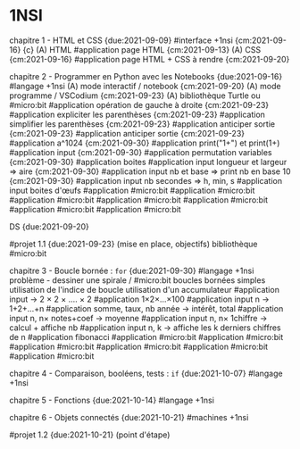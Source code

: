 # 1NSI


chapitre 1 - HTML et CSS {due:2021-09-09} #interface +1nsi {cm:2021-09-16} {c}
    (A) HTML 
    #application page HTML {cm:2021-09-13}
    (A) CSS {cm:2021-09-16}
    #application page HTML + CSS à rendre {cm:2021-09-20}


chapitre 2 - Programmer en Python avec les Notebooks {due:2021-09-16} #langage +1nsi 
    (A) mode interactif / notebook {cm:2021-09-20}
    (A) mode programme / VSCodium {cm:2021-09-23}
    (A) bibliothèque Turtle ou #micro:bit
    #application opération de gauche à droite {cm:2021-09-23}
    #application expliciter les parenthèses  {cm:2021-09-23}
    #application simplifier les parenthèses {cm:2021-09-23}
    #application anticiper sortie {cm:2021-09-23}
    #application anticiper sortie {cm:2021-09-23}
    #application a^1024 {cm:2021-09-30}
    #application print("1+") et print(1+)
    #application input {cm:2021-09-30}
    #application permutation variables {cm:2021-09-30}
    #application boites
    #application input longueur et largeur => aire {cm:2021-09-30}
    #application input nb et base => print nb en base 10 {cm:2021-09-30}
    #application input nb secondes => h, min, s
    #application input boites d'œufs
    #application #micro:bit 
    #application #micro:bit 
    #application #micro:bit 
    #application #micro:bit 
    #application #micro:bit 
    #application #micro:bit 
    #application #micro:bit 


DS {due:2021-09-20}


#projet 1.1 {due:2021-09-23} (mise en place, objectifs)
    bibliothèque #micro:bit


chapitre 3 - Boucle bornée : `for` {due:2021-09-30} #langage +1nsi 
    problème - dessiner une spirale / #micro:bit 
    boucles bornées simples
    utilisation de l'indice de boucle
    utilisation d'un accumulateur
    #application input -> 2 × 2 × .... × 2
    #application 1×2×...×100
    #application input n -> 1+2+...+n
    #application somme, taux, nb année -> intérêt, total
    #application input n, n× notes+coef -> moyenne
    #application input n, n× 1chiffre -> calcul + affiche nb
    #application input n, k -> affiche les k derniers chiffres de n
    #application fibonacci
    #application #micro:bit 
    #application #micro:bit 
    #application #micro:bit 
    #application #micro:bit 
    #application #micro:bit 
    #application #micro:bit 


chapitre 4 - Comparaison, booléens, tests : `if` {due:2021-10-07} #langage +1nsi 


chapitre 5 - Fonctions {due:2021-10-14} #langage +1nsi 


chapitre 6 - Objets connectés {due:2021-10-21} #machines +1nsi 


#projet 1.2 {due:2021-10-21} (point d'étape)